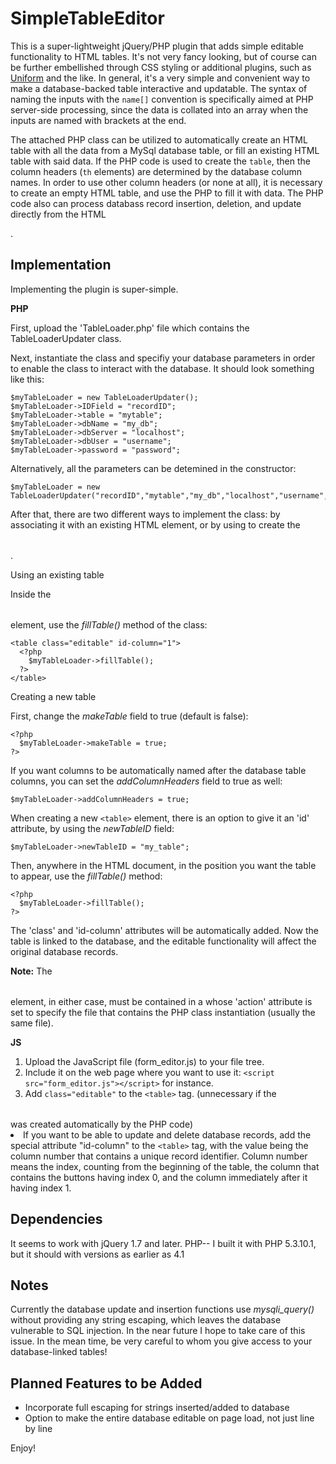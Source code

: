 SimpleTableEditor
=================

This is a super-lightweight jQuery/PHP plugin that adds simple editable functionality to HTML tables.  It's not very fancy looking, but of course can be further embellished through CSS styling or additional plugins, such as [Uniform](http://uniformjs.com/) and the like.  In general, it's a very simple and convenient way to make a database-backed table interactive and updatable.  The syntax of naming the inputs with the `name[]`
convention is specifically aimed at PHP server-side processing, since the data is collated into an array when
the inputs are named with brackets at the end.

The attached PHP class can be utilized to automatically create an HTML table with all the data from a MySql database table, or fill an existing HTML table with said data. If the PHP code is used to create the `table`, then the column headers (`th` elements) are determined by the database column names.  In order to use other column headers (or none at all), it is necessary to create an empty HTML table, and use the PHP to fill it with data.
The PHP code also can process databass record insertion, deletion, and update directly from the HTML <form>.

Implementation
--------------

Implementing the plugin is super-simple.

__PHP__

First, upload the 'TableLoader.php' file which contains the TableLoaderUpdater class.

Next, instantiate the class and specifiy your database parameters in order to enable the class to interact with the database.  It should look something like this:

    $myTableLoader = new TableLoaderUpdater();
    $myTableLoader->IDField = "recordID";
    $myTableLoader->table = "mytable";
    $myTableLoader->dbName = "my_db";
    $myTableLoader->dbServer = "localhost";
    $myTableLoader->dbUser = "username";
    $myTableLoader->password = "password";
  
Alternatively, all the parameters can be detemined in the constructor:

    $myTableLoader = new TableLoaderUpdater("recordID","mytable","my_db","localhost","username","password");
  
After that, there are two different ways to implement the class: by associating it with an existing HTML <table> element, or by using to create the <table>.

Using an existing table

Inside the <table> element, use the _fillTable()_ method of the class:

    <table class="editable" id-column="1">
      <?php
        $myTableLoader->fillTable();
      ?>
    </table>

Creating a new table

First, change the _makeTable_ field to true (default is false):

    <?php
      $myTableLoader->makeTable = true;
    ?>
  
If you want columns to be automatically named after the database table columns, you can set the _addColumnHeaders_ field to true as well:

    $myTableLoader->addColumnHeaders = true;
  
When creating a new `<table>` element, there is an option to give it an 'id' attribute, by using the _newTableID_ field:

    $myTableLoader->newTableID = "my_table";


Then, anywhere in the HTML document, in the position you want the table to appear, use the _fillTable()_ method:

    <?php
      $myTableLoader->fillTable();
    ?>
  
The 'class' and 'id-column' attributes will be automatically added.  Now the table is linked to the database, and the editable functionality will affect the original database records.  

__Note:__ The <table> element, in either case, must be contained in a <form> whose 'action' attribute is set to specify the file that contains the PHP class instantiation (usually the same file).

__JS__

1. Upload the JavaScript file (form_editor.js) to your file tree.
2. Include it on the web page where you want to use it: `<script src="form_editor.js"></script>` for instance.
3. Add `class="editable"` to the `<table>` tag. (unnecessary if the <table> was created automatically by the PHP code)
4. If you want to be able to update and delete database records, add the special attribute "id-column" to the `<table>` tag, with the value being the column number that contains a unique record identifier.  Column number means the index, counting from the beginning of the table, the column that contains the buttons having index 0, and the column immediately after it having index 1.

Dependencies
------------
It seems to work with jQuery 1.7 and later.
PHP-- I built it with PHP 5.3.10.1, but it should with versions as earlier as 4.1

Notes
-----

Currently the database update and insertion functions use *mysqli_query()* without providing any string escaping, which leaves the database vulnerable to SQL injection. In the near future I hope to take care of this issue.  In the mean time, be very careful to whom you give access to your database-linked tables!

Planned Features to be Added
----------------------------

- Incorporate full escaping for strings inserted/added to database
- Option to make the entire database editable on page load, not just line by line

Enjoy!
